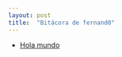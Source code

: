 ```yaml
---
layout: post
title:  "Bitácora de fernand0"
---
```

*  [Hola mundo](http://blog.elmundoesimperfecto.com/2024/03/07/hola-mundo/)
